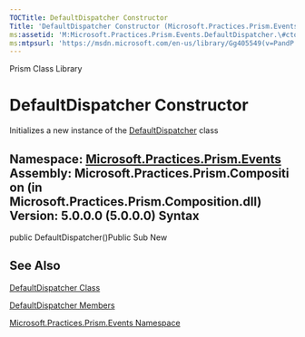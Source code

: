 ```yaml
---
TOCTitle: DefaultDispatcher Constructor
Title: 'DefaultDispatcher Constructor (Microsoft.Practices.Prism.Events)'
ms:assetid: 'M:Microsoft.Practices.Prism.Events.DefaultDispatcher.\#ctor'
ms:mtpsurl: 'https://msdn.microsoft.com/en-us/library/Gg405549(v=PandP.50)'
---
```


Prism Class Library

DefaultDispatcher Constructor
=============================

Initializes a new instance of the [DefaultDispatcher](https://msdn.microsoft.com/t:microsoft.practices.prism.events.defaultdispatcher) class

**Namespace:** [Microsoft.Practices.Prism.Events](https://msdn.microsoft.com/n:microsoft.practices.prism.events)
**Assembly:** Microsoft.Practices.Prism.Composition (in Microsoft.Practices.Prism.Composition.dll) Version: 5.0.0.0 (5.0.0.0)
Syntax
------

<span id="syntaxToggle"></span>public DefaultDispatcher()Public Sub New

See Also
--------

<span id="seeAlsoToggle"></span>
[DefaultDispatcher Class](https://msdn.microsoft.com/t:microsoft.practices.prism.events.defaultdispatcher)

[DefaultDispatcher Members](https://msdn.microsoft.com/allmembers.t:microsoft.practices.prism.events.defaultdispatcher)

[Microsoft.Practices.Prism.Events Namespace](https://msdn.microsoft.com/n:microsoft.practices.prism.events)
